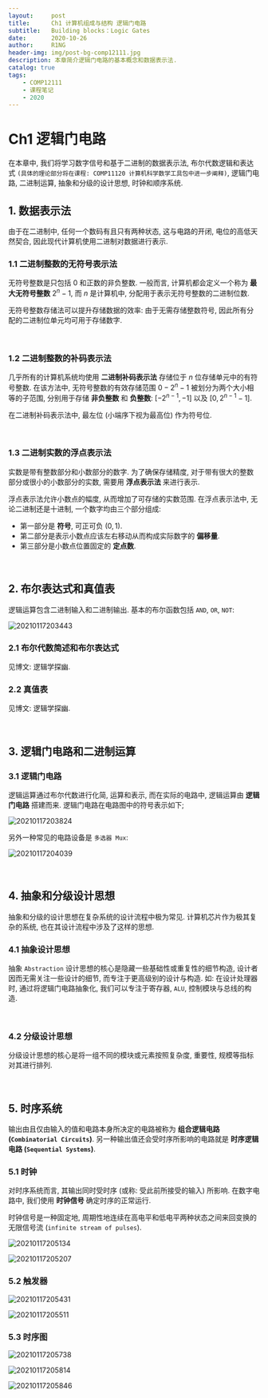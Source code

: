 ```yaml
---
layout:     post
title:      Ch1 计算机组成与结构 逻辑门电路
subtitle:   Building blocks：Logic Gates
date:       2020-10-26
author:     R1NG
header-img: img/post-bg-comp12111.jpg
description: 本章简介逻辑门电路的基本概念和数据表示法. 
catalog: true
tags:
    - COMP12111
    - 课程笔记
    - 2020
---
```




# Ch1 逻辑门电路

在本章中, 我们将学习数字信号和基于二进制的数据表示法, 布尔代数逻辑和表达式 `(具体的理论部分将在课程: COMP11120 计算机科学数学工具包中进一步阐释)`, 逻辑门电路, 二进制运算, 抽象和分级的设计思想, 时钟和顺序系统.


##  1. 数据表示法
由于在二进制中, 任何一个数码有且只有两种状态, 这与电路的开闭, 电位的高低天然契合, 因此现代计算机使用二进制对数据进行表示. 

### 1.1 二进制整数的无符号表示法
无符号整数是只包括 $0$ 和正数的非负整数. 一般而言, 计算机都会定义一个称为 **最大无符号整数** $2^n-1$, 而 $n$ 是计算机中, 分配用于表示无符号整数的二进制位数. 

无符号整数存储法可以提升存储数据的效率: 由于无需存储整数符号, 因此所有分配的二进制位单元均可用于存储数字. 

<br>

### 1.2 二进制整数的补码表示法

几乎所有的计算机系统均使用 **二进制补码表示法** 存储位于 $n$ 位存储单元中的有符号整数. 在该方法中, 无符号整数的有效存储范围 $0 - 2^{n}-1$ 被划分为两个大小相等的子范围, 分别用于存储 **非负整数** 和 **负整数**: $[-2^{n-1}, -1]$ 以及 $[0, 2^{n-1}-1]$. 

在二进制补码表示法中, 最左位 (小端序下视为最高位) 作为符号位. 

<br>

### 1.3 二进制实数的浮点表示法

实数是带有整数部分和小数部分的数字. 为了确保存储精度, 对于带有很大的整数部分或很小的小数部分的实数, 需要用 **浮点表示法** 来进行表示. 

浮点表示法允许小数点的幅度, 从而增加了可存储的实数范围. 在浮点表示法中, 无论二进制还是十进制, 一个数字均由三个部分组成:
- 第一部分是 **符号**, 可正可负 ($0, 1$).
- 第二部分是表示小数点应该左右移动从而构成实际数字的 **偏移量**. 
- 第三部分是小数点位置固定的 **定点数**. 

<br>


## 2. 布尔表达式和真值表
逻辑运算包含二进制输入和二进制输出. 基本的布尔函数包括 `AND`, `OR`, `NOT`:

![20210117203443](https://cdn.jsdelivr.net/gh/KirisameMarisaa/KirisameMarisaa.github.io/img/blogpost_images/20210117203443.png)

### 2.1 布尔代数简述和布尔表达式

见博文: 逻辑学探幽. 

### 2.2 真值表

见博文: 逻辑学探幽. 

<br>


## 3. 逻辑门电路和二进制运算

### 3.1 逻辑门电路
逻辑运算通过布尔代数进行化简, 运算和表示, 而在实际的电路中, 逻辑运算由 **逻辑门电路** 搭建而来. 逻辑门电路在电路图中的符号表示如下;

![20210117203824](https://cdn.jsdelivr.net/gh/KirisameMarisaa/KirisameMarisaa.github.io/img/blogpost_images/20210117203824.png)

另外一种常见的电路设备是 `多选器 Mux`: 

![20210117204039](https://cdn.jsdelivr.net/gh/KirisameMarisaa/KirisameMarisaa.github.io/img/blogpost_images/20210117204039.png)


<br>

## 4. 抽象和分级设计思想
抽象和分级的设计思想在复杂系统的设计流程中极为常见. 计算机芯片作为极其复杂的系统, 也在其设计流程中涉及了这样的思想. 

### 4.1 抽象设计思想

抽象 `Abstraction` 设计思想的核心是隐藏一些基础性或重复性的细节构造, 设计者因而无需关注一些设计的细节, 而专注于更高级别的设计与构造. 如: 在设计处理器时, 通过将逻辑门电路抽象化, 我们可以专注于寄存器, `ALU`, 控制模块与总线的构造. 

<br>

### 4.2 分级设计思想
分级设计思想的核心是将一组不同的模块或元素按照复杂度, 重要性, 规模等指标对其进行排列. 

<br>

## 5. 时序系统
输出由且仅由输入的值和电路本身所决定的电路被称为 **组合逻辑电路 (`Combinatorial Circuits`)**. 另一种输出值还会受时序所影响的电路就是 **时序逻辑电路 (`Sequential Systems`)**. 

### 5.1 时钟

对时序系统而言, 其输出同时受时序 (或称: 受此前所接受的输入) 所影响. 在数字电路中, 我们使用 **时钟信号** 确定时序的正常运行. 

时钟信号是一种固定地, 周期性地连续在高电平和低电平两种状态之间来回变换的无限信号流 (`infinite stream of pulses`). 

![20210117205134](https://cdn.jsdelivr.net/gh/KirisameMarisaa/KirisameMarisaa.github.io/img/blogpost_images/20210117205134.png)

![20210117205207](https://cdn.jsdelivr.net/gh/KirisameMarisaa/KirisameMarisaa.github.io/img/blogpost_images/20210117205207.png)

### 5.2 触发器

![20210117205431](https://cdn.jsdelivr.net/gh/KirisameMarisaa/KirisameMarisaa.github.io/img/blogpost_images/20210117205431.png)

![20210117205511](https://cdn.jsdelivr.net/gh/KirisameMarisaa/KirisameMarisaa.github.io/img/blogpost_images/20210117205511.png)

### 5.3 时序图

![20210117205738](https://cdn.jsdelivr.net/gh/KirisameMarisaa/KirisameMarisaa.github.io/img/blogpost_images/20210117205738.png)

![20210117205814](https://cdn.jsdelivr.net/gh/KirisameMarisaa/KirisameMarisaa.github.io/img/blogpost_images/20210117205814.png)

![20210117205846](https://cdn.jsdelivr.net/gh/KirisameMarisaa/KirisameMarisaa.github.io/img/blogpost_images/20210117205846.png)